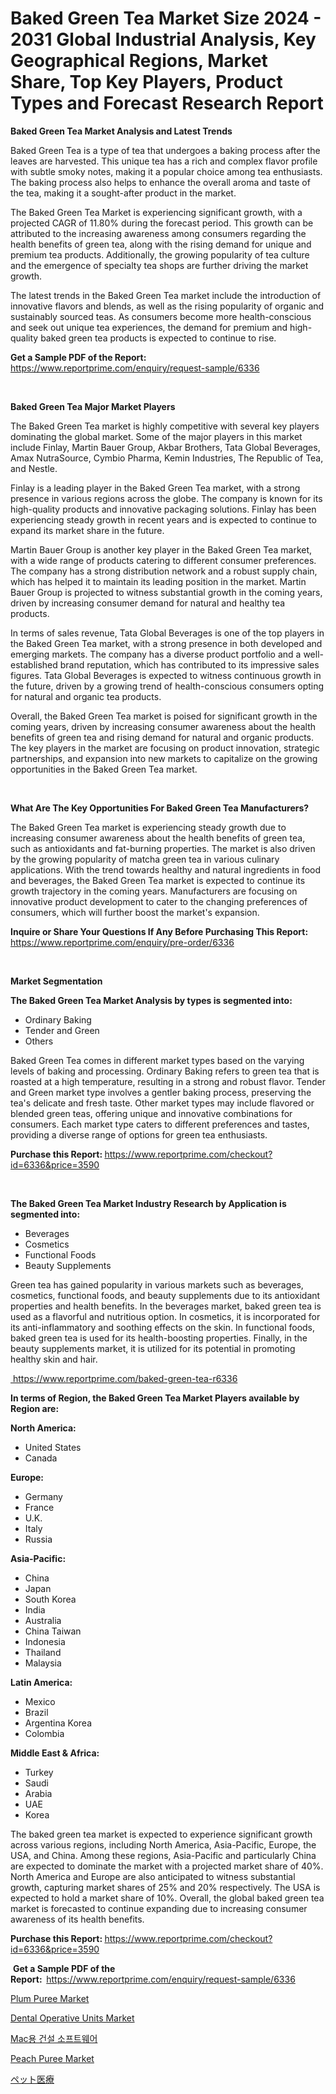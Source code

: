 <p><h1>Baked Green Tea Market Size 2024 - 2031 Global Industrial Analysis, Key Geographical Regions, Market Share, Top Key Players, Product Types and Forecast Research Report</h1></p><p><strong>Baked Green Tea Market Analysis and Latest Trends</strong></p>
<p><p>Baked Green Tea is a type of tea that undergoes a baking process after the leaves are harvested. This unique tea has a rich and complex flavor profile with subtle smoky notes, making it a popular choice among tea enthusiasts. The baking process also helps to enhance the overall aroma and taste of the tea, making it a sought-after product in the market.</p><p>The Baked Green Tea Market is experiencing significant growth, with a projected CAGR of 11.80% during the forecast period. This growth can be attributed to the increasing awareness among consumers regarding the health benefits of green tea, along with the rising demand for unique and premium tea products. Additionally, the growing popularity of tea culture and the emergence of specialty tea shops are further driving the market growth.</p><p>The latest trends in the Baked Green Tea market include the introduction of innovative flavors and blends, as well as the rising popularity of organic and sustainably sourced teas. As consumers become more health-conscious and seek out unique tea experiences, the demand for premium and high-quality baked green tea products is expected to continue to rise.</p></p>
<p><strong>Get a Sample PDF of the Report:&nbsp;</strong> <a href="https://www.reportprime.com/enquiry/request-sample/6336">https://www.reportprime.com/enquiry/request-sample/6336</a></p>
<p>&nbsp;</p>
<p><strong>Baked Green Tea Major Market Players</strong></p>
<p><p>The Baked Green Tea market is highly competitive with several key players dominating the global market. Some of the major players in this market include Finlay, Martin Bauer Group, Akbar Brothers, Tata Global Beverages, Amax NutraSource, Cymbio Pharma, Kemin Industries, The Republic of Tea, and Nestle.</p><p>Finlay is a leading player in the Baked Green Tea market, with a strong presence in various regions across the globe. The company is known for its high-quality products and innovative packaging solutions. Finlay has been experiencing steady growth in recent years and is expected to continue to expand its market share in the future.</p><p>Martin Bauer Group is another key player in the Baked Green Tea market, with a wide range of products catering to different consumer preferences. The company has a strong distribution network and a robust supply chain, which has helped it to maintain its leading position in the market. Martin Bauer Group is projected to witness substantial growth in the coming years, driven by increasing consumer demand for natural and healthy tea products.</p><p>In terms of sales revenue, Tata Global Beverages is one of the top players in the Baked Green Tea market, with a strong presence in both developed and emerging markets. The company has a diverse product portfolio and a well-established brand reputation, which has contributed to its impressive sales figures. Tata Global Beverages is expected to witness continuous growth in the future, driven by a growing trend of health-conscious consumers opting for natural and organic tea products.</p><p>Overall, the Baked Green Tea market is poised for significant growth in the coming years, driven by increasing consumer awareness about the health benefits of green tea and rising demand for natural and organic products. The key players in the market are focusing on product innovation, strategic partnerships, and expansion into new markets to capitalize on the growing opportunities in the Baked Green Tea market.</p></p>
<p>&nbsp;</p>
<p><strong>What Are The Key Opportunities For Baked Green Tea Manufacturers?</strong></p>
<p><p>The Baked Green Tea market is experiencing steady growth due to increasing consumer awareness about the health benefits of green tea, such as antioxidants and fat-burning properties. The market is also driven by the growing popularity of matcha green tea in various culinary applications. With the trend towards healthy and natural ingredients in food and beverages, the Baked Green Tea market is expected to continue its growth trajectory in the coming years. Manufacturers are focusing on innovative product development to cater to the changing preferences of consumers, which will further boost the market's expansion.</p></p>
<p><strong>Inquire or Share Your Questions If Any Before Purchasing This Report:</strong> <a href="https://www.reportprime.com/enquiry/pre-order/6336">https://www.reportprime.com/enquiry/pre-order/6336</a></p>
<p>&nbsp;</p>
<p><strong>Market Segmentation</strong></p>
<p><strong>The Baked Green Tea Market Analysis by types is segmented into:</strong></p>
<p><ul><li>Ordinary Baking</li><li>Tender and Green</li><li>Others</li></ul></p>
<p><p>Baked Green Tea comes in different market types based on the varying levels of baking and processing. Ordinary Baking refers to green tea that is roasted at a high temperature, resulting in a strong and robust flavor. Tender and Green market type involves a gentler baking process, preserving the tea's delicate and fresh taste. Other market types may include flavored or blended green teas, offering unique and innovative combinations for consumers. Each market type caters to different preferences and tastes, providing a diverse range of options for green tea enthusiasts.</p></p>
<p><strong>Purchase this Report:&nbsp;</strong><a href="https://www.reportprime.com/checkout?id=6336&price=3590">https://www.reportprime.com/checkout?id=6336&price=3590</a></p>
<p>&nbsp;</p>
<p><strong>The Baked Green Tea Market Industry Research by Application is segmented into:</strong></p>
<p><ul><li>Beverages</li><li>Cosmetics</li><li>Functional Foods</li><li>Beauty Supplements</li></ul></p>
<p><p>Green tea has gained popularity in various markets such as beverages, cosmetics, functional foods, and beauty supplements due to its antioxidant properties and health benefits. In the beverages market, baked green tea is used as a flavorful and nutritious option. In cosmetics, it is incorporated for its anti-inflammatory and soothing effects on the skin. In functional foods, baked green tea is used for its health-boosting properties. Finally, in the beauty supplements market, it is utilized for its potential in promoting healthy skin and hair.</p></p>
<p><a href="https://www.reportprime.com/baked-green-tea-r6336">&nbsp;https://www.reportprime.com/baked-green-tea-r6336</a></p>
<p><strong>In terms of Region, the Baked Green Tea Market Players available by Region are:</strong></p>
<p>
    <p> <strong> North America: </strong>
        <ul>
            <li>United States</li>
            <li>Canada</li>
        </ul>
        </p> 
    <p> <strong> Europe: </strong>
        <ul>
            <li>Germany</li>
            <li>France</li>
            <li>U.K.</li>
            <li>Italy</li>
            <li>Russia</li>
        </ul>
        </p> 
    <p> <strong> Asia-Pacific: </strong>
        <ul>
            <li>China</li>
            <li>Japan</li>
            <li>South Korea</li>
            <li>India</li>
            <li>Australia</li>
            <li>China Taiwan</li>
            <li>Indonesia</li>
            <li>Thailand</li>
            <li>Malaysia</li>
        </ul>
        </p> 
    <p> <strong> Latin America: </strong>
        <ul>
            <li>Mexico</li>
            <li>Brazil</li>
            <li>Argentina Korea</li>
            <li>Colombia</li>
        </ul>
        </p> 
    <p> <strong> Middle East & Africa: </strong>
        <ul>
            <li>Turkey</li>
            <li>Saudi</li>
            <li>Arabia</li>
            <li>UAE</li>
            <li>Korea</li>
        </ul>
    </p>
    </p>
<p><p>The baked green tea market is expected to experience significant growth across various regions, including North America, Asia-Pacific, Europe, the USA, and China. Among these regions, Asia-Pacific and particularly China are expected to dominate the market with a projected market share of 40%. North America and Europe are also anticipated to witness substantial growth, capturing market shares of 25% and 20% respectively. The USA is expected to hold a market share of 10%. Overall, the global baked green tea market is forecasted to continue expanding due to increasing consumer awareness of its health benefits.</p></p>
<p><strong>Purchase this Report: </strong><a href="https://www.reportprime.com/checkout?id=6336&price=3590">https://www.reportprime.com/checkout?id=6336&price=3590</a></p>
<p>&nbsp;<strong>Get a Sample PDF of the Report:&nbsp;&nbsp;</strong><a href="https://www.reportprime.com/enquiry/request-sample/6336">https://www.reportprime.com/enquiry/request-sample/6336</a></p>
<p><strong></strong></p>
<p><p><a href="https://github.com/dmmanir420/Market-Research-Report-List-1/blob/main/plum-puree-market.md">Plum Puree Market</a></p><p><a href="https://issuu.com/reportprime-2/docs/dental-operative-units-market-size-2030.pptx">Dental Operative Units Market</a></p><p><a href="https://medium.com/@constantinvon/%EB%A7%A5%EC%9A%A9-%EA%B1%B4%EC%84%A4-%EC%86%8C%ED%94%84%ED%8A%B8%EC%9B%A8%EC%96%B4-%EC%82%B0%EC%97%85%EC%97%90-%EB%8C%80%ED%95%9C-%ED%86%B5%EC%B0%B0-2031%EB%85%84%EA%B9%8C%EC%A7%80%EC%9D%98-%EC%8B%9C%EC%9E%A5-%EC%9E%AC%EB%AC%B4-%EC%83%81%ED%83%9C-%EC%8B%9C%EC%9E%A5-%EA%B7%9C%EB%AA%A8-%EB%B0%8F-%EC%88%98%EC%9D%B5-%EB%B6%84%EC%84%9D-f1ebe9706230">Mac용 건설 소프트웨어</a></p><p><a href="https://github.com/susanjprice2023/Market-Research-Report-List-2/blob/main/peach-puree-market.md">Peach Puree Market</a></p><p><a href="https://medium.com/@addyserr7687/%E3%83%9A%E3%83%83%E3%83%88%E5%8C%BB%E8%96%AC%E5%93%81%E5%B8%82%E5%A0%B4%E3%81%AE%E3%83%88%E3%83%AC%E3%83%B3%E3%83%89-%E3%83%9A%E3%83%83%E3%83%88%E5%8C%BB%E8%96%AC%E5%93%81%E5%B8%82%E5%A0%B4%E3%81%AE%E3%82%A4%E3%83%B3%E3%82%B5%E3%82%A4%E3%83%88%E3%81%A8%E4%BA%88%E6%B8%AC%E5%88%86%E6%9E%90%E3%81%AB%E7%84%A6%E7%82%B9%E3%82%92%E5%BD%93%E3%81%A6%E3%82%8B-2024%E5%B9%B4-2031%E5%B9%B4-a23e4938c53f">ペット医療</a></p></p>